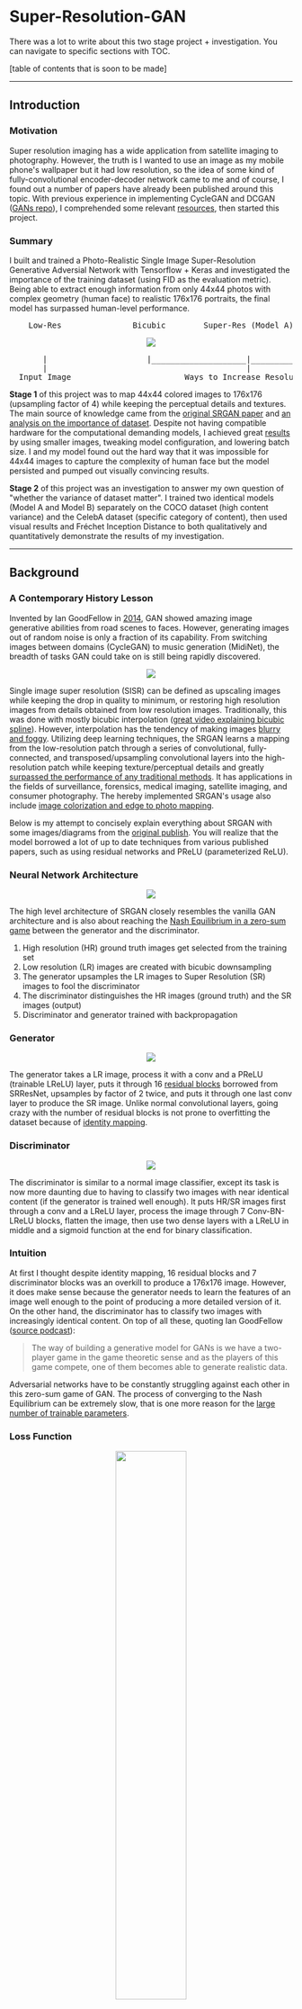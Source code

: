 # Super-Resolution-GAN

There was a lot to write about this two stage project + investigation. You can navigate to specific sections with TOC.

[table of contents that is soon to be made]

---

## Introduction

### Motivation
Super resolution imaging has a wide application from satellite imaging to photography. However, the truth is I wanted to use an image as my mobile phone's wallpaper but it had low resolution, so the idea of some kind of fully-convolutional encoder-decoder network came to me and of course, I found out a number of papers have already been published around this topic. With previous experience in implementing CycleGAN and DCGAN ([GANs repo](https://github.com/Jacklu0831/GAN-Projects)), I comprehended some relevant [resources](#Sources), then started this project. 

### Summary
I built and trained a Photo-Realistic Single Image Super-Resolution Generative Adversial Network with Tensorflow + Keras and investigated the importance of the training dataset (using FID as the evaluation metric). Being able to extract enough information from only 44x44 photos with complex geometry (human face) to realistic 176x176 portraits, the final model has surpassed human-level performance. 

<pre>    Low-Res               Bicubic        Super-Res (Model A)  Super-Res (Model B)     High-Res GT </pre>
<p align="center"><image src="assets/CelebA_results/4.jpg"></image></p>
<pre>       |                     |____________________|_____________________|                      | 
       |                                          |                                            | 
  Input Image                        Ways to Increase Resolution                         Ground Truth </pre>             

**Stage 1** of this project was to map 44x44 colored images to 176x176 (upsampling factor of 4) while keeping the perceptual details and textures. The main source of knowledge came from the [original SRGAN paper](https://arxiv.org/abs/1609.04802) and [an analysis on the importance of dataset](https://arxiv.org/abs/1903.09922). Despite not having compatible hardware for the computational demanding models, I achieved great [results](#Results) by using smaller images, tweaking model configuration, and lowering batch size. I and my model found out the hard way that it was impossible for 44x44 images to capture the complexity of human face but the model persisted and pumped out visually convincing results. 

**Stage 2** of this project was an investigation to answer my own question of "whether the variance of dataset matter". I trained two identical models (Model A and Model B) separately on the COCO dataset (high content variance) and the CelebA dataset (specific category of content), then used visual results and Fréchet Inception Distance to both qualitatively and quantitatively demonstrate the results of my investigation. 

---

## Background

### A Contemporary History Lesson
Invented by Ian GoodFellow in [2014](https://arxiv.org/abs/1406.2661), GAN showed amazing image generative abilities from road scenes to faces. However, generating images out of random noise is only a fraction of its capability. From switching images between domains (CycleGAN) to music generation (MidiNet), the breadth of tasks GAN could take on is still being rapidly discovered. 

<p align="center"><image src="assets/gan.png"></image></p>

Single image super resolution (SISR) can be defined as upscaling images while keeping the drop in quality to minimum, or restoring high resolution images from details obtained from low resolution images. Traditionally, this was done with mostly bicubic interpolation ([great video explaining bicubic spline](https://www.youtube.com/watch?v=poY_nGzEEWM)). However, interpolation has the tendency of making images [blurry and foggy](#Results). Utilizing deep learning techniques, the SRGAN learns a mapping from the low-resolution patch through a series of convolutional, fully-connected, and transposed/upsampling convolutional layers into the high-resolution patch while keeping texture/perceptual details and greatly [surpassed the performance of any traditional methods](#Results). It has applications in the fields of surveillance, forensics, medical imaging, satellite imaging, and consumer photography. The hereby implemented SRGAN's usage also include [image colorization and edge to photo mapping](https://arxiv.org/abs/1903.09922).

Below is my attempt to concisely explain everything about SRGAN with some images/diagrams from the [original publish](https://arxiv.org/abs/1609.04802). You will realize that the model borrowed a lot of up to date techniques from various published papers, such as using residual networks and PReLU (parameterized ReLU).

### Neural Network Architecture

<p align="center"><image src="assets/architecture.png"></image></p>

The high level architecture of SRGAN closely resembles the vanilla GAN architecture and is also about reaching the [Nash Equilibrium in a zero-sum game](https://www.cs.toronto.edu/~duvenaud/courses/csc2541/slides/gan-foundations.pdf) between the generator and the discriminator.

1. High resolution (HR) ground truth images get selected from the training set
2. Low resolution (LR) images are created with bicubic downsampling 
3. The generator upsamples the LR images to Super Resolution (SR) images to fool the discriminator
4. The discriminator distinguishes the HR images (ground truth) and the SR images (output)
5. Discriminator and generator trained with backpropagation

### Generator

<p align="center"><image src="assets/generator.png"></image></p>

The generator takes a LR image, process it with a conv and a PReLU (trainable LReLU) layer, puts it through 16 [residual blocks](https://towardsdatascience.com/residual-blocks-building-blocks-of-resnet-fd90ca15d6ec) borrowed from SRResNet, upsamples by factor of 2 twice, and puts it through one last conv layer to produce the SR image. Unlike normal convolutional layers, going crazy with the number of residual blocks is not prone to overfitting the dataset because of [identity mapping](https://arxiv.org/abs/1603.05027). 

### Discriminator

<p align="center"><image src="assets/discriminator.png"></image></p>

The discriminator is similar to a normal image classifier, except its task is now more daunting due to having to classify two images with near identical content (if the generator is trained well enough). It puts HR/SR images first through a conv and a LReLU layer, process the image through 7 Conv-BN-LReLU blocks, flatten the image, then use two dense layers with a LReLU in middle and a sigmoid function at the end for binary classification. 

### Intuition
At first I thought despite identity mapping, 16 residual blocks and 7 discriminator blocks was an overkill to produce a 176x176 image. However, it does make sense because the generator needs to learn the features of an image well enough to the point of producing a more detailed version of it. On the other hand, the discriminator has to classify two images with increasingly identical content. On top of all these, quoting Ian GoodFellow ([source podcast](https://www.youtube.com/watch?v=Z6rxFNMGdn0)):

> The way of building a generative model for GANs is we have a two-player game in the game theoretic sense and as the players of this game compete, one of them becomes able to generate realistic data. 

Adversarial networks have to be constantly struggling against each other in this zero-sum game of GAN. The process of converging to the Nash Equilibrium can be extremely slow, that is one more reason for the [large number of trainable parameters](https://github.com\Jacklu0831/Super-Resolution-GAN/model_summary.txt).

### Loss Function

<p align="center"><image src="assets/goal.png" height="50%" width="50%"></image></p>

The equation above describes the goal of SRGAN - to find the generator weights/parameters that minimize the perceptual loss function averaged over a number of images. Inside the summation on the right side of the equation, the perceptual loss function takes two arguments - a generated SR image by putting an LR image into the generator function, and the ground truth HR image. 

<p align="center"><image src="assets/gan_loss.png" height="40%" width="40%"></image></p>

One of the major advantage DNN approach has over other numerical techniques for single image super resolution is using the perceptual loss function for backpropagation. It adds the content loss and 0.1% of the adversial loss together then minimize them. Let's break it down.

<table align="center">
  <tr>
    <th>
        <p align="center"><image src="assets/perceptual_loss.png" height="105" width="1000"></image></p>
    </th>
    <th>
        <p align="center"><image src="assets/feature.png" height="225" width="1300"></image></p>
    </th>
  </tr>
</table>

Content loss refers to the loss of perceptual similarity between the SR and HR images. For many years people use MSE by default instead of this. However, minimizing MSE often produces blurry images as it is only based on pixel-to-pixel similarity, to computer the images might be similar, but human eyes extracts features from images instead of making pixel-wise calculations. Therefore, the original paper used the VGG19 network for feature extraction, then took the MSE of the extracted features instead. 

<p align="center"><image src="assets/adv_loss.png" height="40%" width="40%"></image></p>

Adversarial loss uses the classification results to calculate the loss of the generator. The formula provided by the paper is an augmented version of BCE loss for better gradient behavior. Instead, I chose to stick with BCE loss but tweaked the label value of SR images from 0 to a normal distribution around 0.1 to assist the discriminator's learning speed.

---

## Procedures and Challenges
This section contains an overview of what I did, the problems I faced, and my solutions for overcoming them or at least mitigate them. I'll be referencing the [background section](#Background) quite a bit.

### Stage 1 - Preprocessing
Preprocessing images from the COCO and CelebA datasets contain identical steps. I randomly selected images from each dataset, **cropped the center out** of raw images to serve as the high resolution data (ground truth), **downsized** them with Pillow's built in **bicubic downsampling** method to serve as the low resolution data (input), and **normalized** them before feeding them into the model. The code for these are in the beginning of the notebooks and in `utils.py`.

### Stage 2 - Building
Being one of the newer applications of GAN when GAN is one of the newer neural architecture in the first place, the number of papers and blogs on it were limited. Thankfully, the [original paper](https://arxiv.org/abs/1609.04802) was very informative and did not contain any steep learning curves. For the model architecture, I mainly constructed the model from the original paper and experimented with the number of residual blocks and the loss functions (I ended up using BCE and tweaking the label value). 

Refer to the [background section](#Background) for some detailed explanation of the architecture components and how they come together. For details on the parameters I used, I made a pretty neat list of them in `parameters.txt`. I also am quite fond of Keras' format for model summary especially compared to PyTorch's, I put the summaries in `model_summary.txt` to keep the notebooks short. 

### Stage 3 - Training

**Hardware**

Even the creator of GAN, Ian Goodfellow himself would have thought of it as an infeasible idea due to having simultaneously training two networks if he was not drunk ([podcast](https://www.youtube.com/watch?v=Z6rxFNMGdn0), around 27 mins). Unfortunately, my experience showed that SRGAN is even worse because of its [heavy and complex model configuration](#Neural-Network-Architecture). 

The actual training process failed multiple times due to the lack of computing power, GPU storage, and disconnection. These issues were resolved by:

> Decreasing batch size, decreasing image sizes, uploading files from my local device, write outputs and models directly to Drive every few epochs, and having [a continue training file](#File-Tree) with saved models (see files section for more details).

This is one of the most problematic project and I ended up learning a lot more about using Cloud Computing in general and obtained great results. After decreasing the image size and the training size to 2500 images (train + test), the provided T4 GPU ran at 4+ min/epoch and the total training time was more than a week for each model (2500 epochs).

**Loss Analysis**

<p align="center">Loss of Model A (COCO dataset)</p>
<p align="center"><image src="assets/COCO_loss.jpg"></image></p>
<pre>     _________________________________________________________/           \__________________________
    /                                 Expand epoch 1500 to 1750 (sorry about the font size)          \
</pre>
<p align="center"><image src="assets/COCO_loss_zoomed.jpg"></image></p>

<p align="center">Loss of Model B (CelebA dataset)</p>
<p align="center"><image src="assets/CelebA_loss.jpg"></image></p>
<pre>     _________________________________________________________/           \__________________________
    /                                                 Expand epoch 1500 to 1750                      \
</pre>
<p align="center"><image src="assets/CelebA_loss_zoomed.jpg"></image></p>

The script for parsing `face_loss.txt` and `coco_loss.txt` is inside `utils.py`. I carefully observed the losses to ensure that neither the generator nor the discriminator is dominating the game. The generator loss steadily dereased throughout the 2500 epochs for both models trained on COCO and CelebA. Indicating that gradient descent is not overshooting and the the model weights are moving toward the Nash equilibrium. However, tuning hyperparameter was hard since each try forfeits days of training progress. [This blog](https://www.google.com/search?q=why+is+gan+hard+to+train&oq=why+is+gan+hard&aqs=chrome.0.69i59j69i60j69i57j0.1837j0j1&sourceid=chrome&ie=UTF-8) explains why GAN is harder to train than most other neural architectures.

### Stage 4 - Performance Analysis

**Model A (Trained on COCO)**

I trained the first model on the COCO dataset and quickly noticed the issue of it performing atrociously with details in images due to 44x44 image not capturing enough texture and perceptual details (fur, patterns, etc). Since human face is the most complex feature that can appear in a picture, Model A's performance on it is often absolutely atrocious. Since I already wanted to investigate whether how the variance of dataset affect a model's performance, I chose to train my second model completely on faces with the CelebA dataset to observe just how much I can push the generator to extract the complex feature of human face packed inside a 44x44 image. Below is a side by side comparison between the same model's performance on images with different complexity.

[insert side by side comparison between details and non-details]

**Model B (Trained on CelebA)**

The model that is trained only face images were able to produce perceptually great faces by the 500th epoch. However, it struggled with the most detailed and a very important feature of human face - eyes. Since the downsized images compress eyes into only few black pixels, reconstructing the eyes of people was impossible even for humans. Gradually, the generator learned what eyes look like and "drew" them onto the black pixels. Since eyes are actually very important for recognizing a face, I continuously trained the model and observed a gradual improvement in the generator's ability in reconstructing/creating the eyes of people. Additionally, teeth gaps, heavy makeup, and creases have also been lost in when the HR images were downsized.

[insert face images]

The struggles with details can be traced back to not having more powerful hardware for processing bigger images and bicubic interpolation not being the optimal downsampling method for retaining perceptual information. 

- Performance Comparison between Bicubic, Model A, and Model B

> If I train model A with a variety of objects and model B with only one category/type of images (dataset with narrower domain), say cats. Would B perform better than A on cat images or is SRGAN only about recognizing small textures and edges as detailed as possible? 

I asked this question on Quora and received no response :( and only later found out about [this paper](https://arxiv.org/abs/1903.09922), so I clarified my own question through experimentation. In the paper just mentioned, the researchers trained models on different categories of images (face, dining room, tower) to demonstrate that each model performs best on the category of images they were trained on with FID as the evaluation metric. However, my question was when model A gets trained on images with high variance (COCO) and model B gets trained with images in a narrower domain (CelebA), is there a performance difference between A and B evaluated on the images from the narrower domain. 

Therefore, I trained two models with the same configuration separately on the COCO dataset and the CelebA dataset for the same number of epochs, this was done to investigate how training SRGAN on a narrow domain of images (faces) improve its performance on the domain of images that it was trained on. I also used FID to evaluate my models.

[insert stuff about FID]
[insert coco vs face]

Final note: Despite that Model B was able to perform much better on the CelebA testing set than Model A was able to perform on anything specific. Model A was able to generalize into a much wider range of image contents and perform better on all of them. In addition, the FID measures showed that it was able to perform much better than bicubic upsampling even on the face images. 

---

## Results
Below are some test results from both COCO and CelebA datasets. A few were included in previous sections and more can be found in the `results` dir. Go to [this section](#Try-it-Yourself) to try your own images.

### COCO
<pre>    Low-Res               Bicubic        Super-Res (Model A)  Super-Res (Model B)     High-Res GT </pre>

<p align="center">
  <image src="assets/CelebA_results/1.jpg"></image>
  <image src="assets/CelebA_results/2.jpg"></image>
  <image src="assets/CelebA_results/3.jpg"></image>
</p>

### CelebA

<p align="center">
  <image src="assets/COCO_results/1.jpg"></image>
  <image src="assets/COCO_results/2.jpg"></image>
  <image src="assets/COCO_results/3.jpg"></image>
</p>

---

## File Tree

### Files

<pre>
- SRGAN_coco.ipynb            - Colab implementation (COCO)
- SRGAN_coco_continue.ipynb   - Colab implementation (COCO restore model and continue training)
- SRGAN_face.ipynb            - Colab implementation (CelebA)
- SRGAN_face_continue.ipynb   - Colab implementation (CelebA restore model and continue training)
- SRGAN_test.py               - script for testing the trained models with various types of outputs
- FID.py                      - script for calculating the Fréchet Inception Distance between 2 image distributions
- utils.py                    - miscellaneous functions for plotting performance, managing/process data, parsing loss files...
- README.md                   - self
</pre>

### Directories

<pre>
- assets                      - images for this README
- input                       - train + test images from each of the COCO dataset and CelebA dataset
- output                      - some randomly chosen results of the 2500 epoch generators on the test dataset
    - CelebA                  - 20 CelebA results with all 5 image types
    - COCO                    - 20 COCO results with all 5 image types
- model                       - .h5 files of the 2 generators, discriminators not included (300+ MB)
- loss                        - files containing complete information on the training loss of each epoch with plots
- info                        - information about model configuration and parameters/hyperparameters
</pre>

---

## Try it Yourself

### Dependencies

<pre>
Necessary (not version specific)      Unnecessary
- Notebook/Colab (virtual env)        - tqdm
- Python 3.7                          - OpenCV (utils.py)
- Tensorflow 1.14.0		      - Pillow
- Keras 2.2.4
- numpy 1.15.0
- matplotlib
</pre>

### Train

Open `SRGAN_coco.ipynb` or `SRGAN_face.ipynb`, upload `COCO.zip` or `CelebA.zip`, make sure path names are correct and `shift + enter` away. If you encounter any confusion, feel free to shoot me an email.

### Try Your Own Images

Use the script `SRGAN_test.py`. Make sure the input and output directories and the generator (`coco_g_model_2500.h5` or `face_g_model_2500.h5`) paths are correctly specified. There are quite a few types of outputs you can customize, read the top of the script file to know the ID of the output type you wish for.

---

## Sources

### Papers

[Photo-Realistic Single Image Super-Resolution Using a Generative Adversarial Network](https://arxiv.org/abs/1609.04802)

[SRGAN: Training Dataset Matters](https://arxiv.org/abs/1903.09922)

[General Adversarial Networks](https://arxiv.org/abs/1406.2661)

[Deep Residual Learning for Image Recognition](https://arxiv.org/abs/1512.03385)

[Identity Mappings in Deep Residual Networks](https://arxiv.org/abs/1603.05027)

### Miscellaneous

[Recent Conversation between Ian Goodfellow with Lex Fridman](https://www.youtube.com/watch?v=Z6rxFNMGdn0)

[Explanation of how simple bicubic interpolation is](https://www.youtube.com/watch?v=poY_nGzEEWM)

[Frétchet Inception Distance](https://nealjean.com/ml/frechet-inception-distance/)

[Why is GAN hard to train?](https://medium.com/@jonathan_hui/gan-why-it-is-so-hard-to-train-generative-advisory-networks-819a86b3750b)

[Blog on SRGAN](https://towardsdatascience.com/srgan-a-tensorflow-implementation-49b959267c60)

[Another blog on SRGAN](https://medium.com/@jonathan_hui/gan-super-resolution-gan-srgan-b471da7270ec)

[Another another blog on SRGAN](https://github.com/deepak112/Keras-SRGAN)

[University of Toronto Slide on GAN](https://www.cs.toronto.edu/~duvenaud/courses/csc2541/slides/gan-foundations.pdf)
